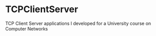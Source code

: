 # TCPClientServer
TCP Client Server applications I developed for a University course on Computer Networks
